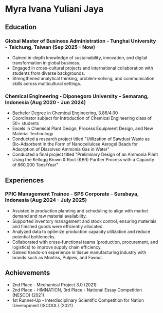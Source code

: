 # Myra Ivana Yuliani Jaya

## Education
### Global Master of Business Administration - Tunghai University - Taichung, Taiwan (Sep 2025 - Now)
* Gained in-depth knowledge of sustainability, innovation, and digital transformation in global business.
* Engaged in cross-cultural projects and international collaboration with students from diverse backgrounds.
* Strengthened analytical thinking, problem-solving, and communication skills across multicultural settings.

### Chemical Engineering - Diponegoro University - Semarang, Indonesia (Aug 2020 - Jun 2024)
* Bachelor Degree in Chemical Engineering, 3.86/4.00
* Coordinator subject for Introduction of Chemical Engineering class of 50+ students
* Excels in Chemical Plant Design, Process Equipment Design, and New Material Technology
* Conducted a research project titled "Utilization of Sawdust Waste as Bio-Adsorbent in the Form of Nanocellulose Aerogel Beads for Adsorption of Dissolved Ammonia Gas in Water"
* Conducted a final project titled "Preliminary Design of an Ammonia Plant Using the Kellogg Brown & Root (KBR) Purifier Process with a Capacity of 660,000 Tons/Year"

## Experiences
### PPIC Management Trainee - SPS Corporate - Surabaya, Indonesia (Aug 2024 - July 2025)
* Assisted in production planning and scheduling to align with market demand and raw material availability.
* Supported inventory management and stock control, ensuring materials and finished goods were efficiently allocated.
* Analyzed data to optimize production capacity utilization and reduce potential bottlenecks.
* Collaborated with cross-functional teams (production, procurement, and logistics) to improve supply chain efficiency.
* Gained hands-on experience in tissue manufacturing industry with brands such as Montiss, Pulpies, and Favour.

## Achievements
* 2nd Place - Mechanical Project 3.0 (2021)
* 2nd Place - HIMNATION, 3rd Place - National Essay Competition (NESCO) (2021)
* 1st Runner-Up - Interdisciplinary Scientific Competition for Nation Development (ISCOOL) (2021)
